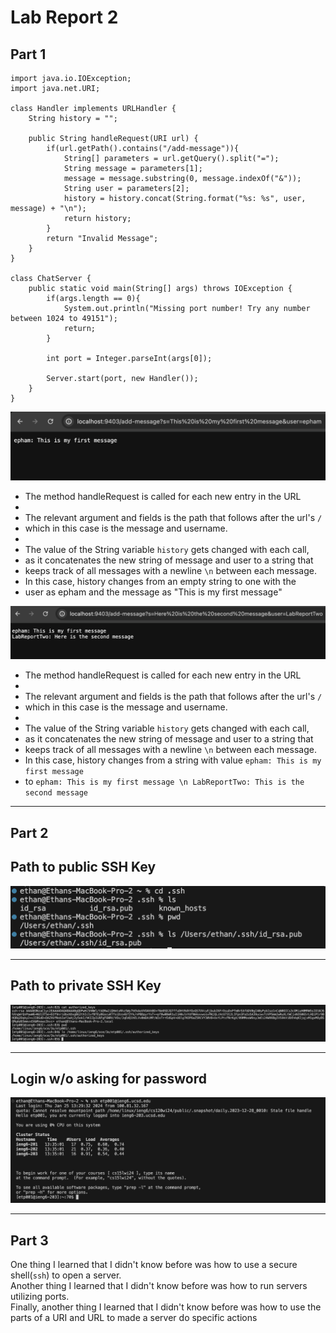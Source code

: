 # __Lab Report 2__

## __Part 1__
```
import java.io.IOException;
import java.net.URI;

class Handler implements URLHandler {
    String history = "";

    public String handleRequest(URI url) {
        if(url.getPath().contains("/add-message")){
            String[] parameters = url.getQuery().split("=");
            String message = parameters[1];
            message = message.substring(0, message.indexOf("&"));
            String user = parameters[2];
            history = history.concat(String.format("%s: %s", user, message) + "\n");
            return history;
        }
        return "Invalid Message";
    }
}

class ChatServer {
    public static void main(String[] args) throws IOException {
        if(args.length == 0){
            System.out.println("Missing port number! Try any number between 1024 to 49151");
            return;
        }

        int port = Integer.parseInt(args[0]);

        Server.start(port, new Handler());
    }
}
```
![Image](chatServerOne.png)
* The method handleRequest is called for each new entry in the URL
*
* The relevant argument and fields is the path that follows after the url's `/`
* which in this case is the message and username.
*
* The value of the String variable `history` gets changed with each call,
* as it concatenates the new string of message and user to a string that
* keeps track of all messages with a newline `\n` between each message.
* In this case, history changes from an empty string to one with the
* user as epham and the message as "This is my first message"

![Image](chatServerTwo.png)
* The method handleRequest is called for each new entry in the URL
*
* The relevant argument and fields is the path that follows after the url's `/`
* which in this case is the message and username.
*
* The value of the String variable `history` gets changed with each call,
* as it concatenates the new string of message and user to a string that
* keeps track of all messages with a newline `\n` between each message.
* In this case, history changes from a string with value `epham: This is my first message`
* to `epham: This is my first message \n LabReportTwo: This is the second message`



---
 
## __Part 2__
## Path to public SSH Key
![Image](keyPublic.png)

---

## Path to private SSH Key
![Image](keyPrivate.png)

---

## Login w/o asking for password
![Image](loginPass.png)

---

## __Part 3__
One thing I learned that I didn't know before was how to use a secure shell(`ssh`) to open a server.\
Another thing I learned that I didn't know before was how to run servers utilizing ports.\
Finally, another thing I learned that I didn't know before was how to use the parts of
a URI and URL to made a server do specific actions
